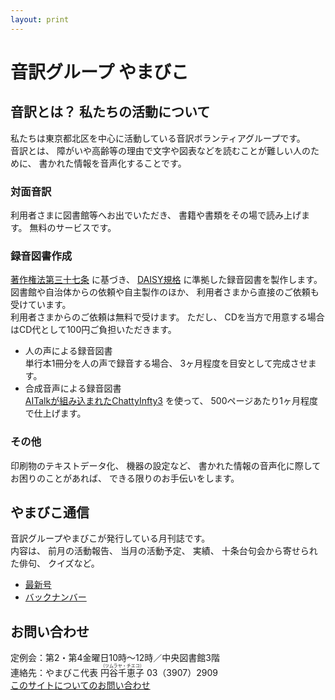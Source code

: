 ```yaml
---
layout: print
---
```

# 音訳グループ やまびこ
## <span data-dur="4.65" data-begin="35.014">音訳とは？ 私たちの活動について</span>

<span data-dur="7.975" data-begin="39.664">私たちは東京都北区を中心に活動している音訳ボランティアグループです。</span>  
<span data-dur="1.436" data-begin="47.639">音訳とは、</span>
<span data-dur="6.511" data-begin="49.075">障がいや高齢等の理由で文字や図表などを読むことが難しい人のために、</span>
<span data-dur="4.88" data-begin="55.586">書かれた情報を音声化することです。</span>

### <span data-dur="2.067" data-begin="60.466">対面音訳</span>

<span data-dur="3.263" data-begin="62.533">利用者さまに図書館等へお出でいただき、</span>
<span data-dur="4.559" data-begin="65.796">書籍や書類をその場で読み上げます。</span>
<span data-dur="3.314" data-begin="70.355">無料のサービスです。</span>

### <span data-dur="2.614" data-begin="73.669">録音図書作成</span>

<span data-dur="2.858" data-begin="76.283"><a href="http://elaws.e-gov.go.jp/search/elawsSearch/elaws_search/lsg0500/detail?lawId=345AC0000000048&openerCode=1" data-dur="1.782" data-begin="79.141">著作権法第三十七条</a></span>
<span data-dur="1.476" data-begin="80.923">に基づき、</span>
<span data-dur="1.612" data-begin="82.399"><a href="http://www.dinf.ne.jp/doc/daisy/" data-dur="1.782" data-begin="84.011">DAISY規格</a></span>
<span data-dur="4.497" data-begin="85.793">に準拠した録音図書を製作します。</span>  
<span data-dur="4.445" data-begin="90.290">図書館や自治体からの依頼や自主製作のほか、</span>
<span data-dur="5.54" data-begin="94.735">利用者さまから直接のご依頼も受けています。</span>  
<span data-dur="4.561" data-begin="100.275">利用者さまからのご依頼は無料で受けます。</span>
<span data-dur="0.999" data-begin="104.836">ただし、</span>
<span data-dur="7.413" data-begin="105.835">CDを当方で用意する場合はCD代として100円ご負担いただきます。</span>

- <span data-dur="3.358" data-begin="113.248">人の声による録音図書</span>  
<span data-dur="4.662" data-begin="116.606">単行本1冊分を人の声で録音する場合、</span>
<span data-dur="4.81" data-begin="121.268">3ヶ月程度を目安として完成させます。</span>
- <span data-dur="3.717" data-begin="126.078">合成音声による録音図書</span>  
<span data-dur="3.862" data-begin="129.795"><a href="http://www.sciaccess.net/jp/ChattyInfty/" data-dur="1.782" data-begin="133.657">AITalkが組み込まれたChattyInfty3</a></span>
<span data-dur="1.348" data-begin="135.439">を使って、</span>
<span data-dur="5.191" data-begin="136.787">500ページあたり1ヶ月程度で仕上げます。</span>

### <span data-dur="1.717" data-begin="141.978">その他</span>

<span data-dur="2.549" data-begin="143.695">印刷物のテキストデータ化、</span>
<span data-dur="1.762" data-begin="146.244">機器の設定など、</span>
<span data-dur="4.613" data-begin="148.006">書かれた情報の音声化に際してお困りのことがあれば、</span>
<span data-dur="4.078" data-begin="152.619">できる限りのお手伝いをします。</span>

## <span data-dur="2.249" data-begin="156.697">やまびこ通信</span>

<span data-dur="4.869" data-begin="158.946">音訳グループやまびこが発行している月刊誌です。</span>  
<span data-dur="1.296" data-begin="163.815">内容は、</span>
<span data-dur="2.322" data-begin="165.111">前月の活動報告、</span>
<span data-dur="2.144" data-begin="167.433">当月の活動予定、</span>
<span data-dur="1.319" data-begin="169.577">実績、</span>
<span data-dur="3.002" data-begin="170.896">十条台句会から寄せられた俳句、</span>
<span data-dur="2.481" data-begin="173.898">クイズなど。</span>

- <span data-dur="1.46" data-begin="176.379"><a href="tusin201804.html" data-dur="2.282" data-begin="177.839">最新号</a></span>
- <span data-dur="1.634" data-begin="180.121"><a href="bn.html" data-dur="2.281" data-begin="181.755">バックナンバー</a></span>

## <span data-dur="1.943" data-begin="184.036">お問い合わせ</span>

<span data-dur="7.598" data-begin="185.979">定例会：第2・第4金曜日10時～12時／中央図書館3階</span>  
<span data-dur="4.607" data-begin="193.577">連絡先：やまびこ代表 <ruby>円谷千恵子<rt>（ツムラヤ・チエコ）</rt></ruby></span>
<span data-dur="4.502" data-begin="198.184">03（3907）2909</span>  
<span data-dur="2.729" data-begin="202.686"><a href="mailto:ymbk2016ml@gmail.com?Subject=やまびこウェブサイトについて" data-dur="6,577" data-begin="205.415">このサイトについてのお問い合わせ</a></span>
<!--以上でこのページの読み上げは終わりです。-->

